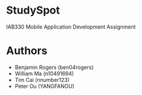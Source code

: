 # StudySpot
IAB330 Mobile Application Development Assignment

# Authors

- Benjamin Rogers (ben04rogers)
- William Ma (n10491694)
- Tim Cai (nnumber123)
- Peter Ou (YANGFANOU)
